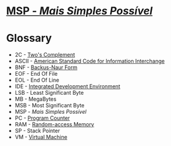 # [MSP - *Mais Simples Possível*](table-of-contents.md)

# Glossary

- 2C - [Two's Complement](https://en.wikipedia.org/wiki/Two%27s_complement)
- ASCII - [American Standard Code for Information Interchange](https://en.wikipedia.org/wiki/ASCII)
- BNF - [Backus-Naur Form](https://en.wikipedia.org/wiki/Backus%E2%80%93Naur_form)
- EOF - End Of File
- EOL - End Of Line
- IDE - [Integrated Development Environment](https://en.wikipedia.org/wiki/Integrated_development_environment)
- LSB - Least Significant Byte
- MB - MegaBytes
- MSB - Most Significant Byte
- MSP - *Mais Simples Possível*
- PC - [Program Counter](https://en.wikipedia.org/wiki/Program_counter)
- RAM - [Random-access Memory](https://en.wikipedia.org/wiki/Random-access_memory)
- SP - Stack Pointer
- VM - [Virtual Machine](https://en.wikipedia.org/wiki/Virtual_machine)
